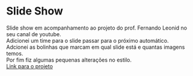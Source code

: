# Slide Show
 Slide show em acompanhamento ao projeto do prof. Fernando Leonid no seu canal de youtube.<br/>
 Adicionei um time para o slide passar para o próximo automático.<br/>
 Adcionei as bolinhas que marcam em qual slide está e quantas imagens temos.<br/>
 Por fim fiz algumas pequenas alterações no estilo.<br/>
 [Link para o projeto](https://evandrocalado.github.io/slide-show/)
